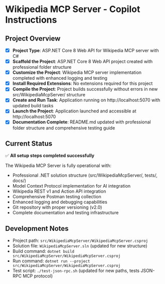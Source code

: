 # Wikipedia MCP Server - Copilot Instructions

## Project Overview
- [x] **Project Type**: ASP.NET Core 8 Web API for Wikipedia MCP server with C#
- [x] **Scaffold the Project**: ASP.NET Core 8 Web API project created with professional folder structure
- [x] **Customize the Project**: Wikipedia MCP server implementation completed with enhanced logging and testing
- [x] **Install Required Extensions**: No extensions required for this project
- [x] **Compile the Project**: Project builds successfully without errors in new src/WikipediaMcpServer/ structure
- [x] **Create and Run Task**: Application running on http://localhost:5070 with updated build tasks
- [x] **Launch the Project**: Application launched and accessible at http://localhost:5070
- [x] **Documentation Complete**: README.md updated with professional folder structure and comprehensive testing guide

## Current Status
✅ **All setup steps completed successfully**

The Wikipedia MCP Server is fully operational with:
- Professional .NET solution structure (src/WikipediaMcpServer/, tests/, docs/)
- Model Context Protocol implementation for AI integration
- Wikipedia REST v1 and Action API integration
- Comprehensive Postman testing collection
- Enhanced logging and debugging capabilities
- Git repository with proper versioning (v2.0)
- Complete documentation and testing infrastructure

## Development Notes
- Project path: `src/WikipediaMcpServer/WikipediaMcpServer.csproj`
- Solution file: `WikipediaMcpServer.sln` (updated for new structure)
- Build command: `dotnet build src/WikipediaMcpServer/WikipediaMcpServer.csproj`
- Run command: `dotnet run --project src/WikipediaMcpServer/WikipediaMcpServer.csproj`
- Test script: `./test-json-rpc.sh` (updated for new paths, tests JSON-RPC MCP protocol)